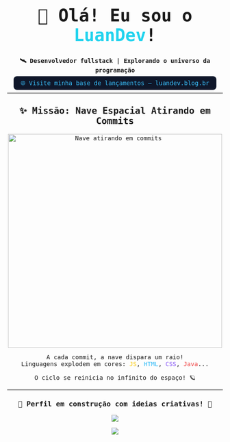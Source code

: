<h1 align="center" style="font-family: monospace; font-size: 2.5rem;">
  🚀 Olá! Eu sou o <span style="color: #22d3ee;">LuanDev</span>!
</h1>

<p align="center" style="font-family: monospace;">
  <strong>🛰️ Desenvolvedor fullstack | Explorando o universo da programação</strong>
</p>

<p align="center">
  <a href="https://luandev.blog.br" target="_blank" style="text-decoration: none; background-color: #0f172a; color: #38bdf8; padding: 8px 16px; border-radius: 8px; font-family: monospace;">
    🌐 Visite minha base de lançamentos – luandev.blog.br
  </a>
</p>

<hr>

<h2 align="center" style="font-family: monospace;">✨ Missão: Nave Espacial Atirando em Commits</h2>

<p align="center" style="font-family: monospace;">
  <img src="https://raw.githubusercontent.com/LuanDevBlog/assets/main/space-nave-static.png" alt="Nave atirando em commits" width="500" />
</p>

<p align="center" style="font-family: monospace;">
  A cada commit, a nave dispara um raio! <br>
  Linguagens explodem em cores: 
  <span style="color: #facc15;">JS</span>, 
  <span style="color: #38bdf8;">HTML</span>, 
  <span style="color: #8b5cf6;">CSS</span>, 
  <span style="color: #ef4444;">Java</span>...
</p>

<p align="center" style="font-family: monospace;">
  O ciclo se reinicia no infinito do espaço! 🪐
</p>

<hr>

<h3 align="center" style="font-family: monospace;">🚧 Perfil em construção com ideias criativas! 🚀</h3>

<p align="center">
  <img src="https://github-readme-stats.vercel.app/api?username=luandevblog&show_icons=true&theme=tokyonight" />
</p>

<p align="center">
  <img src="https://github-readme-stats.vercel.app/api/top-langs/?username=luandevblog&layout=compact&theme=tokyonight" />
</p>
